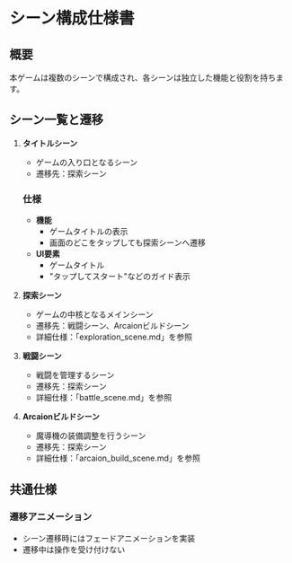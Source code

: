 # シーン構成仕様書

## 概要

本ゲームは複数のシーンで構成され、各シーンは独立した機能と役割を持ちます。

## シーン一覧と遷移

1. **タイトルシーン**
   - ゲームの入り口となるシーン
   - 遷移先：探索シーン
   
   ### 仕様
   - **機能**
     - ゲームタイトルの表示
     - 画面のどこをタップしても探索シーンへ遷移
   - **UI要素**
     - ゲームタイトル
     - "タップしてスタート"などのガイド表示

2. **探索シーン**
   - ゲームの中核となるメインシーン
   - 遷移先：戦闘シーン、Arcaionビルドシーン
   - 詳細仕様：「exploration_scene.md」を参照

3. **戦闘シーン**
   - 戦闘を管理するシーン
   - 遷移先：探索シーン
   - 詳細仕様：「battle_scene.md」を参照

4. **Arcaionビルドシーン**
   - 魔導機の装備調整を行うシーン
   - 遷移先：探索シーン
   - 詳細仕様：「arcaion_build_scene.md」を参照

## 共通仕様

### 遷移アニメーション
- シーン遷移時にはフェードアニメーションを実装
- 遷移中は操作を受け付けない